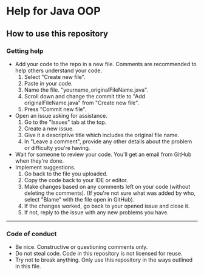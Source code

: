 # Help for Java OOP

## How to use this repository

### Getting help

- Add your code to the repo in a new file. Comments are recommended to help others understand your code.
  1. Select "Create new file".
  2. Paste in your code.
  3. Name the file. "yourname_originalFileName.java".
  4. Scroll down and change the commit title to "Add originalFileName.java" from "Create new file".
  5. Press "Commit new file".
- Open an issue asking for assistance.
  1. Go to the "Issues" tab at the top.
  2. Create a new issue.
  3. Give it a descriptive title which includes the original file name.
  4. In "Leave a comment", provide any other details about the problem or difficulty you're having.
- Wait for someone to review your code. You'll get an email from GitHub when they're done.
- Implement suggestions.
  1. Go back to the file you uploaded.
  2. Copy the code back to your IDE or editor.
  3. Make changes based on any comments left on your code (without deleting the comments). (If you're not sure what was added by who, select "Blame" with the file open in GitHub).
  4. If the changes worked, go back to your opened issue and close it.
  5. If not, reply to the issue with any new problems you have.

---

### Code of conduct
- Be nice. Constructive or questioning comments only.
- Do not steal code. Code in this repository is not licensed for reuse. 
- Try not to break anything. Only use this repository in the ways outlined in this file.
